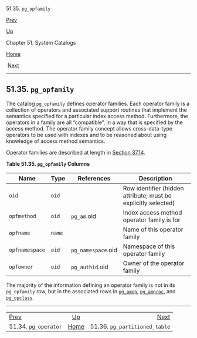 <div class="navheader" data-xmlns="http://www.w3.org/TR/xhtml1/transitional">

51.35. `pg_opfamily`

</div>

[Prev](catalog-pg-operator.html "51.34. pg_operator") 

[Up](catalogs.html "Chapter 51. System Catalogs")

Chapter 51. System Catalogs

[Home](index.html "PostgreSQL 10.3 Documentation")

 [Next](catalog-pg-partitioned-table.html "51.36. pg_partitioned_table")

-----

<div id="CATALOG-PG-OPFAMILY" class="sect1">

<div class="titlepage">

<div>

<div>

## 51.35. `pg_opfamily`

</div>

</div>

</div>

<span id="id-1.10.4.37.2" class="indexterm"></span>

The catalog `pg_opfamily` defines operator families. Each operator
family is a collection of operators and associated support routines that
implement the semantics specified for a particular index access method.
Furthermore, the operators in a family are all
<span class="quote">“<span class="quote">compatible</span>”</span>, in
a way that is specified by the access method. The operator family
concept allows cross-data-type operators to be used with indexes and to
be reasoned about using knowledge of access method semantics.

Operator families are described at length in
[Section 37.14](xindex.html "37.14. Interfacing Extensions To Indexes").

<div id="id-1.10.4.37.5" class="table">

**Table 51.35. `pg_opfamily`
Columns**

<div class="table-contents">

| Name           | Type   | References         | Description                                                    |
| -------------- | ------ | ------------------ | -------------------------------------------------------------- |
| `oid`          | `oid`  |                    | Row identifier (hidden attribute; must be explicitly selected) |
| `opfmethod`    | `oid`  | `pg_am`.oid        | Index access method operator family is for                     |
| `opfname`      | `name` |                    | Name of this operator family                                   |
| `opfnamespace` | `oid`  | `pg_namespace`.oid | Namespace of this operator family                              |
| `opfowner`     | `oid`  | `pg_authid`.oid    | Owner of the operator family                                   |

</div>

</div>

  

The majority of the information defining an operator family is not in
its `pg_opfamily` row, but in the associated rows in
[`pg_amop`](catalog-pg-amop.html "51.4. pg_amop"),
[`pg_amproc`](catalog-pg-amproc.html "51.5. pg_amproc"), and
[`pg_opclass`](catalog-pg-opclass.html "51.33. pg_opclass").

</div>

<div class="navfooter">

-----

|                                  |                     |                                           |
| :------------------------------- | :-----------------: | ----------------------------------------: |
| [Prev](catalog-pg-operator.html) | [Up](catalogs.html) | [Next](catalog-pg-partitioned-table.html) |
| 51.34. `pg_operator`             | [Home](index.html)  |             51.36. `pg_partitioned_table` |

</div>
